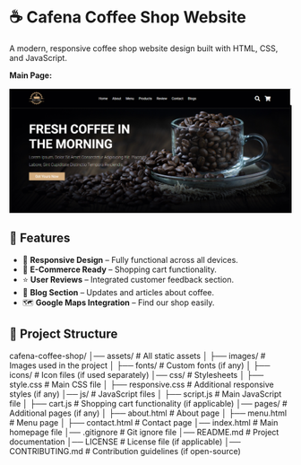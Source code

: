 # ☕ Cafena Coffee Shop Website

A modern, responsive coffee shop website design built with HTML, CSS, and JavaScript.

**Main Page:**

![Project Screenshot](Cafena.png)

## 🚀 Features
- 🍵 **Responsive Design** – Fully functional across all devices.
- 🛒 **E-Commerce Ready** – Shopping cart functionality.
- ⭐ **User Reviews** – Integrated customer feedback section.
- 📖 **Blog Section** – Updates and articles about coffee.
- 🗺️ **Google Maps Integration** – Find our shop easily.

## 📂 Project Structure
cafena-coffee-shop/
│── assets/                   # All static assets
│   ├── images/               # Images used in the project
│   ├── fonts/                # Custom fonts (if any)
│   ├── icons/                # Icon files (if used separately)
│── css/                      # Stylesheets
│   ├── style.css             # Main CSS file
│   ├── responsive.css        # Additional responsive styles (if any)
│── js/                       # JavaScript files
│   ├── script.js             # Main JavaScript file
│   ├── cart.js               # Shopping cart functionality (if applicable)
│── pages/                    # Additional pages (if any)
│   ├── about.html            # About page
│   ├── menu.html             # Menu page
│   ├── contact.html          # Contact page
│── index.html                # Main homepage file
│── .gitignore                # Git ignore file
│── README.md                 # Project documentation
│── LICENSE                   # License file (if applicable)
│── CONTRIBUTING.md           # Contribution guidelines (if open-source)
